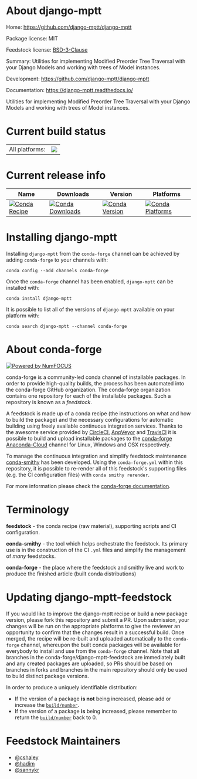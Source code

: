 About django-mptt
=================

Home: https://github.com/django-mptt/django-mptt

Package license: MIT

Feedstock license: [BSD-3-Clause](https://github.com/conda-forge/django-mptt-feedstock/blob/master/LICENSE.txt)

Summary: Utilities for implementing Modified Preorder Tree Traversal with your Django Models and working with trees of Model instances.

Development: https://github.com/django-mptt/django-mptt

Documentation: https://django-mptt.readthedocs.io/

Utilities for implementing Modified Preorder Tree Traversal with your Django Models and working with trees of Model instances.

Current build status
====================


<table><tr><td>All platforms:</td>
    <td>
      <a href="https://dev.azure.com/conda-forge/feedstock-builds/_build/latest?definitionId=3840&branchName=master">
        <img src="https://dev.azure.com/conda-forge/feedstock-builds/_apis/build/status/django-mptt-feedstock?branchName=master">
      </a>
    </td>
  </tr>
</table>

Current release info
====================

| Name | Downloads | Version | Platforms |
| --- | --- | --- | --- |
| [![Conda Recipe](https://img.shields.io/badge/recipe-django--mptt-green.svg)](https://anaconda.org/conda-forge/django-mptt) | [![Conda Downloads](https://img.shields.io/conda/dn/conda-forge/django-mptt.svg)](https://anaconda.org/conda-forge/django-mptt) | [![Conda Version](https://img.shields.io/conda/vn/conda-forge/django-mptt.svg)](https://anaconda.org/conda-forge/django-mptt) | [![Conda Platforms](https://img.shields.io/conda/pn/conda-forge/django-mptt.svg)](https://anaconda.org/conda-forge/django-mptt) |

Installing django-mptt
======================

Installing `django-mptt` from the `conda-forge` channel can be achieved by adding `conda-forge` to your channels with:

```
conda config --add channels conda-forge
```

Once the `conda-forge` channel has been enabled, `django-mptt` can be installed with:

```
conda install django-mptt
```

It is possible to list all of the versions of `django-mptt` available on your platform with:

```
conda search django-mptt --channel conda-forge
```


About conda-forge
=================

[![Powered by NumFOCUS](https://img.shields.io/badge/powered%20by-NumFOCUS-orange.svg?style=flat&colorA=E1523D&colorB=007D8A)](http://numfocus.org)

conda-forge is a community-led conda channel of installable packages.
In order to provide high-quality builds, the process has been automated into the
conda-forge GitHub organization. The conda-forge organization contains one repository
for each of the installable packages. Such a repository is known as a *feedstock*.

A feedstock is made up of a conda recipe (the instructions on what and how to build
the package) and the necessary configurations for automatic building using freely
available continuous integration services. Thanks to the awesome service provided by
[CircleCI](https://circleci.com/), [AppVeyor](https://www.appveyor.com/)
and [TravisCI](https://travis-ci.com/) it is possible to build and upload installable
packages to the [conda-forge](https://anaconda.org/conda-forge)
[Anaconda-Cloud](https://anaconda.org/) channel for Linux, Windows and OSX respectively.

To manage the continuous integration and simplify feedstock maintenance
[conda-smithy](https://github.com/conda-forge/conda-smithy) has been developed.
Using the ``conda-forge.yml`` within this repository, it is possible to re-render all of
this feedstock's supporting files (e.g. the CI configuration files) with ``conda smithy rerender``.

For more information please check the [conda-forge documentation](https://conda-forge.org/docs/).

Terminology
===========

**feedstock** - the conda recipe (raw material), supporting scripts and CI configuration.

**conda-smithy** - the tool which helps orchestrate the feedstock.
                   Its primary use is in the construction of the CI ``.yml`` files
                   and simplify the management of *many* feedstocks.

**conda-forge** - the place where the feedstock and smithy live and work to
                  produce the finished article (built conda distributions)


Updating django-mptt-feedstock
==============================

If you would like to improve the django-mptt recipe or build a new
package version, please fork this repository and submit a PR. Upon submission,
your changes will be run on the appropriate platforms to give the reviewer an
opportunity to confirm that the changes result in a successful build. Once
merged, the recipe will be re-built and uploaded automatically to the
`conda-forge` channel, whereupon the built conda packages will be available for
everybody to install and use from the `conda-forge` channel.
Note that all branches in the conda-forge/django-mptt-feedstock are
immediately built and any created packages are uploaded, so PRs should be based
on branches in forks and branches in the main repository should only be used to
build distinct package versions.

In order to produce a uniquely identifiable distribution:
 * If the version of a package **is not** being increased, please add or increase
   the [``build/number``](https://docs.conda.io/projects/conda-build/en/latest/resources/define-metadata.html#build-number-and-string).
 * If the version of a package **is** being increased, please remember to return
   the [``build/number``](https://docs.conda.io/projects/conda-build/en/latest/resources/define-metadata.html#build-number-and-string)
   back to 0.

Feedstock Maintainers
=====================

* [@cshaley](https://github.com/cshaley/)
* [@hadim](https://github.com/hadim/)
* [@sannykr](https://github.com/sannykr/)

